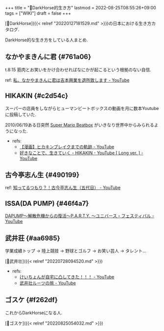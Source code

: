 +++
title = "🔖DarkHorse的生き方"
lastmod = 2022-08-25T08:55:26+09:00
tags = ["WIKI"]
draft = false
+++

[📝DarkHorse]({{< relref "20220127181529.md" >}})の日本における生き方カタログ.

DarkHorse的な生き方をしている人まとめ.


## なかやまきんに君 {#761a06}

t.8:15 筋肉とお笑いをかけ合わせればなにかが起こるという根拠のない自信.

ref: [私、なかやまきんに君は吉本興業を退所致します - YouTube](https://www.youtube.com/watch?v=XWckaSCeMEs)


## HIKAKIN {#c2d54c}

スーパーの店員をしながらヒューマンビートボックスの動画を月に数本Youtubeに投稿していた.

2010/06/19ある日突然 [Super Mario Beatbox](https://www.youtube.com/watch?v=LE-JN7_rxtE) がいきなり世界中からみられるようになった.

-   refs:
    -   [【漫画】ヒカキンブレイクまでの軌跡 - YouTube](https://www.youtube.com/watch?v=TBC5ma1LJDM)
    -   [好きなことで、生きていく - HIKAKIN - YouTube [ Long ver. ] - YouTube](https://www.youtube.com/watch?v=PKcsiiaiDUQ)


## 古今亭志ん生 {#490199}

ref: [知ってるつもり？！古今亭志ん生（五代目） - YouTube](https://www.youtube.com/watch?v=bLFIMdfUIhA)


## ISSA(DA PUMP) {#46f4a7}

[DAPUMP～解散危機からの復活～P.A.R.T.Y. ～ユニバース・フェスティバル - YouTube](https://www.youtube.com/watch?v=_e8YygHjPvM&t=42s)


## 武井荘 {#aa6985}

学業成績トップ -> 陸上競技 -> 野球とゴルフ -> お笑い芸人 -> タレント...

[👨武井壮]({{< relref "20220728094520.md" >}})

-   refs:
    -   [けいちょんが自宅に凸してきた！！！ - YouTube](https://www.youtube.com/watch?v=SJKSkHedft0)
    -   [武井壮ルーツの旅 - YouTube](https://www.youtube.com/watch?v=_lrWimXQcPM)


## ゴスケ {#f262df}

これからDarkHorseになる人.

[👨ゴスケ]({{< relref "20220825054032.md" >}})
